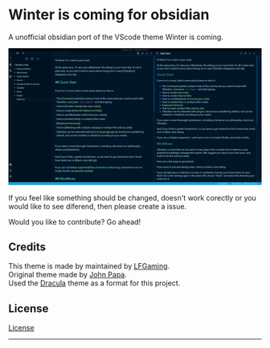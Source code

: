 # Winter is coming for obsidian
A unofficial obsidian port of the VScode theme Winter is coming.

![Screenshot](./pictures/demo1.png)

If you feel like something should be changed, doesn't work corectly or you would like to see diferend, then please create a issue.

Would you like to contribute? Go ahead!


## Credits

This theme is made by maintained by [LFGaming]. <br/>
Original theme made by [John Papa]. <br/>
Used the [Dracula] theme as a format for this project. <br/>


## License

[License]

---
[LFGaming]: https://github.com/LFGaming
[John Papa]: https://github.com/johnpapa/vscode-winteriscoming
[Dracula]: https://github.com/jarodise/Dracula-for-Obsidian.md
[License]: https://github.com/LFGaming/Winter-is-comming-for-obsidian/blob/main/LICENSE
